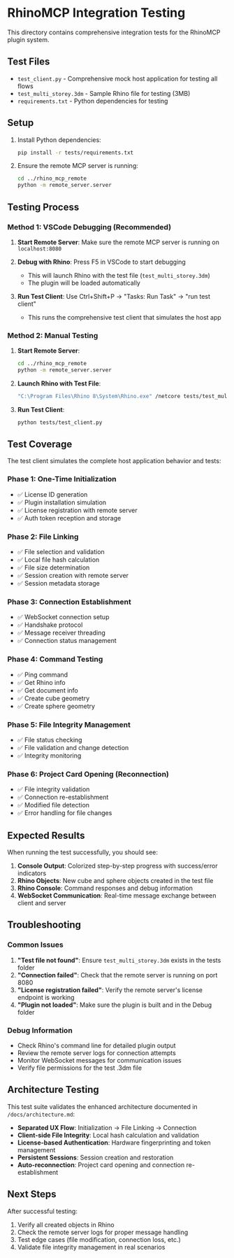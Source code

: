 # RhinoMCP Integration Testing

This directory contains comprehensive integration tests for the RhinoMCP plugin system.

## Test Files

- `test_client.py` - Comprehensive mock host application for testing all flows
- `test_multi_storey.3dm` - Sample Rhino file for testing (3MB)
- `requirements.txt` - Python dependencies for testing

## Setup

1. Install Python dependencies:
   ```bash
   pip install -r tests/requirements.txt
   ```

2. Ensure the remote MCP server is running:
   ```bash
   cd ../rhino_mcp_remote
   python -m remote_server.server
   ```

## Testing Process

### Method 1: VSCode Debugging (Recommended)

1. **Start Remote Server**: Make sure the remote MCP server is running on `localhost:8080`

2. **Debug with Rhino**: Press F5 in VSCode to start debugging
   - This will launch Rhino with the test file (`test_multi_storey.3dm`)
   - The plugin will be loaded automatically

3. **Run Test Client**: Use Ctrl+Shift+P → "Tasks: Run Task" → "run test client"
   - This runs the comprehensive test client that simulates the host app

### Method 2: Manual Testing

1. **Start Remote Server**:
   ```bash
   cd ../rhino_mcp_remote
   python -m remote_server.server
   ```

2. **Launch Rhino with Test File**:
   ```bash
   "C:\Program Files\Rhino 8\System\Rhino.exe" /netcore tests/test_multi_storey.3dm
   ```

3. **Run Test Client**:
   ```bash
   python tests/test_client.py
   ```

## Test Coverage

The test client simulates the complete host application behavior and tests:

### Phase 1: One-Time Initialization
- ✅ License ID generation
- ✅ Plugin installation simulation
- ✅ License registration with remote server
- ✅ Auth token reception and storage

### Phase 2: File Linking
- ✅ File selection and validation
- ✅ Local file hash calculation
- ✅ File size determination
- ✅ Session creation with remote server
- ✅ Session metadata storage

### Phase 3: Connection Establishment
- ✅ WebSocket connection setup
- ✅ Handshake protocol
- ✅ Message receiver threading
- ✅ Connection status management

### Phase 4: Command Testing
- ✅ Ping command
- ✅ Get Rhino info
- ✅ Get document info
- ✅ Create cube geometry
- ✅ Create sphere geometry

### Phase 5: File Integrity Management
- ✅ File status checking
- ✅ File validation and change detection
- ✅ Integrity monitoring

### Phase 6: Project Card Opening (Reconnection)
- ✅ File integrity validation
- ✅ Connection re-establishment
- ✅ Modified file detection
- ✅ Error handling for file changes

## Expected Results

When running the test successfully, you should see:

1. **Console Output**: Colorized step-by-step progress with success/error indicators
2. **Rhino Objects**: New cube and sphere objects created in the test file
3. **Rhino Console**: Command responses and debug information
4. **WebSocket Communication**: Real-time message exchange between client and server

## Troubleshooting

### Common Issues

1. **"Test file not found"**: Ensure `test_multi_storey.3dm` exists in the tests folder
2. **"Connection failed"**: Check that the remote server is running on port 8080
3. **"License registration failed"**: Verify the remote server's license endpoint is working
4. **"Plugin not loaded"**: Make sure the plugin is built and in the Debug folder

### Debug Information

- Check Rhino's command line for detailed plugin output
- Review the remote server logs for connection attempts
- Monitor WebSocket messages for communication issues
- Verify file permissions for the test .3dm file

## Architecture Testing

This test suite validates the enhanced architecture documented in `/docs/architecture.md`:

- **Separated UX Flow**: Initialization → File Linking → Connection
- **Client-side File Integrity**: Local hash calculation and validation
- **License-based Authentication**: Hardware fingerprinting and token management
- **Persistent Sessions**: Session creation and restoration
- **Auto-reconnection**: Project card opening and connection re-establishment

## Next Steps

After successful testing:

1. Verify all created objects in Rhino
2. Check the remote server logs for proper message handling
3. Test edge cases (file modification, connection loss, etc.)
4. Validate file integrity management in real scenarios 